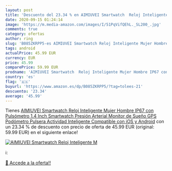 ```yaml
---
layout: post
title: 'Descuento del 23.34 % en AIMIUVEI Smartwatch  Reloj Inteligente M'
date: 2020-09-15 01:24:14
image: 'https://m.media-amazon.com/images/I/51PqVifQEhL._SL200_.jpg'
comments: true
category: ofertas
author: ring
slug: 'B085ZKRPP5-es AIMIUVEI Smartwatch Reloj Inteligente Mujer Hombre IP67...'
tags: android
actualPrice: 45.99 EUR
currency: EUR
price: 45.99
comparePrice: 59.99 EUR
prodname: 'AIMIUVEI Smartwatch  Reloj Inteligente Mujer Hombre IP67 con Pulsómetro  1.4 Inch Smartwatch Presión Arterial Monitor de Sueño GPS Podómetro Pulsera Actividad Inteligente Compatible con iOS y Android'
country: 'es'
flag: '🇪🇸'
buyurl: 'https://www.amazon.es/dp/B085ZKRPP5/?tag=tolees-21'
descuento: '23.34'
average: '45.99'
---
```


Tienes [AIMIUVEI Smartwatch  Reloj Inteligente Mujer Hombre IP67 con Pulsómetro  1.4 Inch Smartwatch Presión Arterial Monitor de Sueño GPS Podómetro Pulsera Actividad Inteligente Compatible con iOS y Android](https://www.amazon.es/dp/B085ZKRPP5/?tag=tolees-21) con un 23.34 % de descuento con precio de oferta de 45.99 EUR (original: 59.99 EUR) en el siguiente enlace!

[![AIMIUVEI Smartwatch  Reloj Inteligente M](https://m.media-amazon.com/images/I/51PqVifQEhL._SL200_.jpg)](https://www.amazon.es/dp/B085ZKRPP5/?tag=tolees-21)

ℹ️:


[🛒 Accede a la oferta!!](https://www.amazon.es/dp/B085ZKRPP5/?tag=tolees-21)
